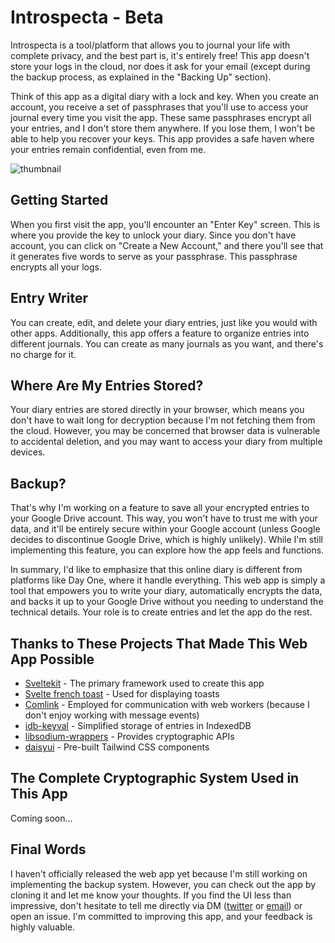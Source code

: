 # Introspecta - Beta

Introspecta is a tool/platform that allows you to journal your life with complete privacy, and the best part is, it's entirely free! This app doesn't store your logs in the cloud, nor does it ask for your email (except during the backup process, as explained in the "Backing Up" section).

Think of this app as a digital diary with a lock and key. When you create an account, you receive a set of passphrases that you'll use to access your journal every time you visit the app. These same passphrases encrypt all your entries, and I don't store them anywhere. If you lose them, I won't be able to help you recover your keys. This app provides a safe haven where your entries remain confidential, even from me.

![thumbnail](https://github.com/RoopkumarD/introspecta/assets/120183778/4f612466-7094-4b98-87b0-188d3af4200d)

## Getting Started

When you first visit the app, you'll encounter an "Enter Key" screen. This is where you provide the key to unlock your diary. Since you don't have account, you can click on "Create a New Account," and there you'll see that it generates five words to serve as your passphrase. This passphrase encrypts all your logs.

## Entry Writer

You can create, edit, and delete your diary entries, just like you would with other apps. Additionally, this app offers a feature to organize entries into different journals. You can create as many journals as you want, and there's no charge for it.

## Where Are My Entries Stored?

Your diary entries are stored directly in your browser, which means you don't have to wait long for decryption because I'm not fetching them from the cloud. However, you may be concerned that browser data is vulnerable to accidental deletion, and you may want to access your diary from multiple devices.

## Backup?

That's why I'm working on a feature to save all your encrypted entries to your Google Drive account. This way, you won't have to trust me with your data, and it'll be entirely secure within your Google account (unless Google decides to discontinue Google Drive, which is highly unlikely). While I'm still implementing this feature, you can explore how the app feels and functions.

In summary, I'd like to emphasize that this online diary is different from platforms like Day One, where it handle everything. This web app is simply a tool that empowers you to write your diary, automatically encrypts the data, and backs it up to your Google Drive without you needing to understand the technical details. Your role is to create entries and let the app do the rest.

## Thanks to These Projects That Made This Web App Possible

- [Sveltekit](https://kit.svelte.dev/) - The primary framework used to create this app
- [Svelte french toast](https://svelte-french-toast.com/) - Used for displaying toasts
- [Comlink](https://github.com/GoogleChromeLabs/comlink) - Employed for communication with web workers (because I don't enjoy working with message events)
- [idb-keyval](https://github.com/jakearchibald/idb-keyval) - Simplified storage of entries in IndexedDB
- [libsodium-wrappers](https://www.npmjs.com/package/libsodium-wrappers) - Provides cryptographic APIs
- [daisyui](https://daisyui.com/) - Pre-built Tailwind CSS components

## The Complete Cryptographic System Used in This App

Coming soon...

## Final Words

I haven't officially released the web app yet because I'm still working on implementing the backup system. However, you can check out the app by cloning it and let me know your thoughts. If you find the UI less than impressive, don't hesitate to tell me directly via DM ([twitter](https://twitter.com/Roopkd_) or [email](mailto:roopkumards@gmail.com)) or open an issue. I'm committed to improving this app, and your feedback is highly valuable.
